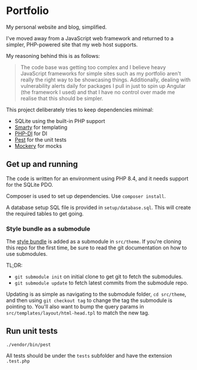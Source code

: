 # Portfolio
My personal website and blog, simplified.

I've moved away from a JavaScript web framework and returned to a simpler,
PHP-powered site that my web host supports.

My reasoning behind this is as follows:
> The code base was getting too complex and I believe heavy JavaScript
> frameworks for simple sites such as my portfolio aren't really the right way
> to be showcasing things. Additionally, dealing with vulnerability alerts daily
> for packages I pull in just to spin up Angular (the framework I used) and that
> I have no control over made me realise that this should be simpler.

This project deliberately tries to keep dependencies minimal:
- SQLite using the built-in PHP support
- [Smarty](https://www.smarty.net/) for templating
- [PHP-DI](https://php-di.org) for DI
- [Pest](https://pestphp.com/) for the unit tests
- [Mockery](https://github.com/mockery/mockery/) for mocks

## Get up and running
The code is written for an environment using PHP 8.4, and it needs support for
the SQLite PDO.

Composer is used to set up dependencies. Use `composer install`.

A database setup SQL file is provided in `setup/database.sql`. This will create
the required tables to get going.

### Style bundle as a submodule
The [style bundle](https://github.com/jbrowneuk/style-bundle.git) is added as a
submodule in `src/theme`. If you're cloning this repo for the first time, be
sure to read the git documentation on how to use submodules.

TL;DR:
- `git submodule init` on initial clone to get git to fetch the submodules.
- `git submodule update` to fetch latest commits from the submodule repo.

Updating is as simple as navigating to the submodule folder, `cd src/theme`, and
then using `git checkout tag` to change the tag the submodule is pointing to.
You'll also want to bump the query params in `src/templates/layout/html-head.tpl`
to match the new tag.

## Run unit tests
`./vendor/bin/pest`

All tests should be under the `tests` subfolder and have the extension `.test.php`
